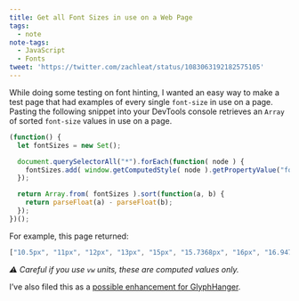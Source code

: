 ```yaml
---
title: Get all Font Sizes in use on a Web Page
tags:
  - note
note-tags:
  - JavaScript
  - Fonts
tweet: 'https://twitter.com/zachleat/status/1083063192182575105'
---
```

While doing some testing on font hinting, I wanted an easy way to make a test page that had examples of every single `font-size` in use on a page. Pasting the following snippet into your DevTools console retrieves an `Array` of sorted `font-size` values in use on a page.

```js
(function() {
  let fontSizes = new Set();

  document.querySelectorAll("*").forEach(function( node ) {
    fontSizes.add( window.getComputedStyle( node ).getPropertyValue("font-size") );
  });

  return Array.from( fontSizes ).sort(function(a, b) {
    return parseFloat(a) - parseFloat(b);
  });
})();
```

For example, this page returned:

```js
["10.5px", "11px", "12px", "13px", "15px", "15.7368px", "16px", "16.9474px", "18.6875px", "19.2px", "21.7895px", "22.4px", "23px", "100.35px"]
```

_⚠️ Careful if you use `vw` units, these are computed values only._

I’ve also filed this as a [possible enhancement for GlyphHanger](https://github.com/filamentgroup/glyphhanger/issues/62).
